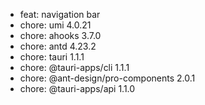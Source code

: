 -   feat: navigation bar
-   chore: umi 4.0.21
-   chore: ahooks 3.7.0
-   chore: antd 4.23.2
-   chore: tauri 1.1.1
-   chore: @tauri-apps/cli 1.1.1
-   chore: @ant-design/pro-components 2.0.1
-   chore: @tauri-apps/api 1.1.0

